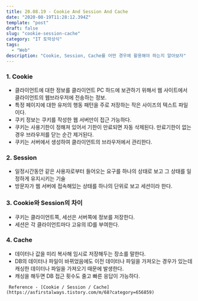```yaml
---
title: 20.08.19 - Cookie And Session And Cache
date: "2020-08-19T11:28:12.394Z"
template: "post"
draft: false
slug: "cookie-session-cache"
category: "IT 토막상식"
tags:
  - "Web"
description: "Cookie, Session, Cache를 어떤 경우에 활용해야 하는지 알아보자"
---
```


### 1. Cookie
- 클라이언트에 대한 정보를 클라이언트 PC 하드에 보관하기 위해서 웹 사이트에서 클라이언트의 웹브라우저에 전송하는 정보.
- 특정 페이지에 대한 유저의 행동 패턴을 주로 저장하는 작은 사이즈의 텍스트 파일이다.
- 쿠키 정보는 쿠키를 작성한 웹 서버만이 접근 가능하다.
- 쿠키는 사용기한이 정해져 있어서 기한이 만료되면 자동 삭제된다. 만료기한이 없는 경우 브라우저를 닫는 순간 제거된다.
- 쿠키는 서버에서 생성하여 클라이언트의 브라우저에서 관리한다.

### 2. Session
- 일정시간동안 같은 사용자로부터 들어오는 요구를 하나의 상태로 보고 그 상태를 일정하게 유지시키는 기술
- 방문자가 웹 서버에 접속해있는 상태를 하나의 단위로 보고 세션이라 한다.

### 3. Cookie와 Session의 차이
- 쿠키는 클라이언트쪽, 세선은 서버쪽에 정보를 저장한다.
- 세션은 각 클라이언트마다 고유의 ID를 부여한다.

### 4. Cache
- 데이터나 값을 미리 복사해 임시로 저장해두는 장소를 말한다.
- DB의 데이터나 파일이 바뀌었음에도 이전 데이터나 파일을 가져오는 경우가 있는데 캐싱한 데이터나 파일을 가져오기 때문에 발생한다.
- 캐싱을 해두면 DB 접근 횟수도 줄고 빠른 응답이 가능하다. 

` Reference - [Cookie / Session / Cache](https://asfirstalways.tistory.com/m/68?category=656859)`
